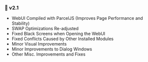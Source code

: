 ### 🔋 v2.1

* WebUI Compiled with ParcelJS (Improves Page Performance and Stability)
* SWAP Optimizations Re-adjusted
* Fixed Black Screens when Opening the WebUI
* Fixed Conflicts Caused by Other Installed Modules
* Minor Visual Improvements
* Minor Improvements to Dialog Windows
* Other Misc. Improvements and Fixes
